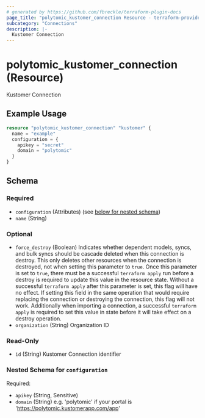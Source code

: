 ```yaml
---
# generated by https://github.com/fbreckle/terraform-plugin-docs
page_title: "polytomic_kustomer_connection Resource - terraform-provider-polytomic"
subcategory: "Connections"
description: |-
  Kustomer Connection
---
```


# polytomic_kustomer_connection (Resource)

Kustomer Connection

## Example Usage

```terraform
resource "polytomic_kustomer_connection" "kustomer" {
  name = "example"
  configuration = {
    apikey = "secret"
    domain = "polytomic"
  }
}
```

<!-- schema generated by tfplugindocs -->
## Schema

### Required

- `configuration` (Attributes) (see [below for nested schema](#nestedatt--configuration))
- `name` (String)

### Optional

- `force_destroy` (Boolean) Indicates whether dependent models, syncs, and bulk syncs should be cascade deleted when this connection is destroy. This only deletes other resources when the connection is destroyed, not when setting this parameter to `true`. Once this parameter is set to `true`, there must be a successful `terraform apply` run before a destroy is required to update this value in the resource state. Without a successful `terraform apply` after this parameter is set, this flag will have no effect. If setting this field in the same operation that would require replacing the connection or destroying the connection, this flag will not work. Additionally when importing a connection, a successful `terraform apply` is required to set this value in state before it will take effect on a destroy operation.
- `organization` (String) Organization ID

### Read-Only

- `id` (String) Kustomer Connection identifier

<a id="nestedatt--configuration"></a>
### Nested Schema for `configuration`

Required:

- `apikey` (String, Sensitive)
- `domain` (String) e.g. 'polytomic' if your portal is 'https://polytomic.kustomerapp.com/app'


